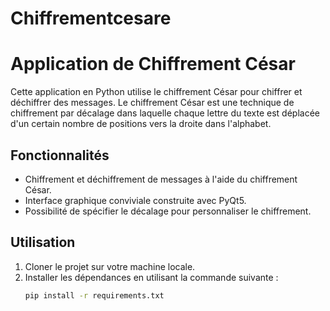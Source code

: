 # Chiffrementcesare 
# Application de Chiffrement César

Cette application en Python utilise le chiffrement César pour chiffrer et déchiffrer des messages. Le chiffrement César est une technique de chiffrement par décalage dans laquelle chaque lettre du texte est déplacée d'un certain nombre de positions vers la droite dans l'alphabet.

## Fonctionnalités

- Chiffrement et déchiffrement de messages à l'aide du chiffrement César.
- Interface graphique conviviale construite avec PyQt5.
- Possibilité de spécifier le décalage pour personnaliser le chiffrement.

## Utilisation

1. Cloner le projet sur votre machine locale.
2. Installer les dépendances en utilisant la commande suivante :
   ```bash
   pip install -r requirements.txt
